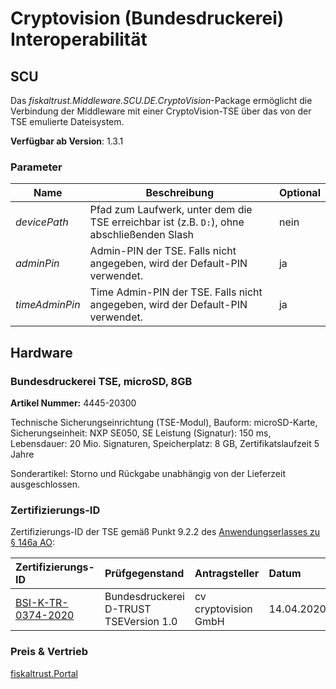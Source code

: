 # Cryptovision (Bundesdruckerei) Interoperabilität

## SCU

Das _fiskaltrust.Middleware.SCU.DE.CryptoVision_-Package ermöglicht die Verbindung der Middleware mit einer CryptoVision-TSE über das von der TSE emulierte Dateisystem.

**Verfügbar ab Version**: 1.3.1

### Parameter

| Name | Beschreibung | Optional |
| ---- | ------------ |--------- |
| _devicePath_ | Pfad zum Laufwerk, unter dem die TSE erreichbar ist (z.B. `D:`), ohne abschließenden Slash | nein |
| _adminPin_ | Admin-PIN der TSE. Falls nicht angegeben, wird der Default-PIN verwendet. | ja |
| _timeAdminPin_ | Time Admin-PIN der TSE. Falls nicht angegeben, wird der Default-PIN verwendet. | ja |


## Hardware

### Bundesdruckerei TSE, microSD, 8GB

**Artikel Nummer:** 4445-20300

Technische Sicherungseinrichtung (TSE-Modul), Bauform: microSD-Karte, Sicherungseinheit: NXP SE050, SE Leistung (Signatur): 150 ms, Lebensdauer: 20 Mio. Signaturen, Speicherplatz: 8 GB, Zertifikatslaufzeit 5 Jahre

Sonderartikel: Storno und Rückgabe unabhängig von der Lieferzeit ausgeschlossen.

### Zertifizierungs-ID

Zertifizierungs-ID der TSE gemäß Punkt 9.2.2 des [Anwendungserlasses zu § 146a AO](https://docs.fiskaltrust.cloud/doc/productdescription-de-doc/product-service-description/media/2019-06-17-einfuehrung-paragraf-146a-AO-anwendungserlass-zu-paragraf-146a-AO.pdf):

| Zertifizierungs-ID | Prüfgegenstand | Antragsteller | Datum |
| :----------------------------------------------------------- | :----------------------------------------------------------- | :----------------------------------------------------------- | :----------------------------------------------------------- |
| [BSI-K-TR-0374-2020](https://www.bsi.bund.de/SharedDocs/Zertifikate_TR/Technische_Sicherheitseinrichtungen/BSI-K-TR-0374-2020.html) | Bundesdruckerei D-TRUST TSEVersion 1.0                       | cv cryptovision GmbH                                         | 14.04.2020                                                   |

### Preis & Vertrieb

[fiskaltrust.Portal](https://portal.fiskaltrust.de)
